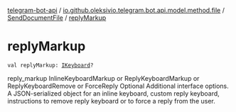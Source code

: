 [telegram-bot-api](../../index.md) / [io.github.oleksivio.telegram.bot.api.model.method.file](../index.md) / [SendDocumentFile](index.md) / [replyMarkup](./reply-markup.md)

# replyMarkup

`val replyMarkup: `[`IKeyboard`](../../io.github.oleksivio.telegram.bot.api.model.objects.std.keyboard/-i-keyboard.md)`?`

reply_markup	InlineKeyboardMarkup or ReplyKeyboardMarkup or ReplyKeyboardRemove or ForceReply	Optional	Additional interface options. A JSON-serialized object for an inline keyboard, custom reply keyboard, instructions to remove reply keyboard or to force a reply from the user.

